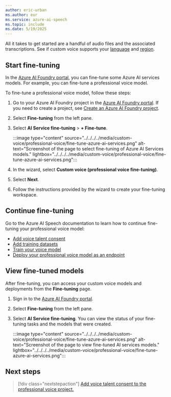 ```yaml
---
author: eric-urban
ms.author: eur
ms.service: azure-ai-speech
ms.topic: include
ms.date: 5/19/2025
---
```


All it takes to get started are a handful of audio files and the associated transcriptions. See if custom voice supports your [language](../../../../language-support.md?tabs=tts) and [region](../../../../regions.md#regions).

## Start fine-tuning

In the [Azure AI Foundry portal](https://ai.azure.com/?cid=learnDocs), you can fine-tune some Azure AI services models. For example, you can fine-tune a professional voice model. 

To fine-tune a professional voice model, follow these steps:

1. Go to your Azure AI Foundry project in the [Azure AI Foundry portal](https://ai.azure.com/?cid=learnDocs). If you need to create a project, see [Create an Azure AI Foundry project](/azure/ai-foundry/how-to/create-projects).
1. Select **Fine-tuning** from the left pane.
1. Select **AI Service fine-tuning** > **+ Fine-tune**.

    :::image type="content" source="../../../../media/custom-voice/professional-voice/fine-tune-azure-ai-services.png" alt-text="Screenshot of the page to select fine-tuning of Azure AI Services models." lightbox="../../../../media/custom-voice/professional-voice/fine-tune-azure-ai-services.png":::
 
1. In the wizard, select **Custom voice (professional voice fine-tuning)**.
1. Select **Next**.
1. Follow the instructions provided by the wizard to create your fine-tuning workspace. 

## Continue fine-tuning

Go to the Azure AI Speech documentation to learn how to continue fine-tuning your professional voice model:
* [Add voice talent consent](../../../../professional-voice-create-consent.md)
* [Add training datasets](../../../../professional-voice-create-training-set.md)
* [Train your voice model](../../../../professional-voice-train-voice.md)
* [Deploy your professional voice model as an endpoint](../../../../professional-voice-deploy-endpoint.md)

## View fine-tuned models

After fine-tuning, you can access your custom voice models and deployments from the **Fine-tuning** page. 

1. Sign in to the [Azure AI Foundry portal](https://ai.azure.com/?cid=learnDocs).
1. Select **Fine-tuning** from the left pane.
1. Select **AI Service fine-tuning**. You can view the status of your fine-tuning tasks and the models that were created.
    
    :::image type="content" source="../../../../media/custom-voice/professional-voice/fine-tune-azure-ai-services.png" alt-text="Screenshot of the page to view fine-tuned AI services models." lightbox="../../../../media/custom-voice/professional-voice/fine-tune-azure-ai-services.png":::

## Next steps

> [!div class="nextstepaction"]
> [Add voice talent consent to the professional voice project.](../../../../professional-voice-create-consent.md)

